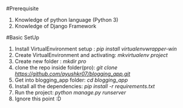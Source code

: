 #Prerequisite
1. Knowledge of python language (Python 3)
2. Knowledge of Django Framework

#Basic SetUp
1. Install VirtualEnvironment setup : *pip install virtualenvwrapper-win*
2. Create VirtualEnvironment and activating: *mkvirtualenv project*
3. Create new folder : *mkdir pro*
4. clone the repo inside folder(pro): *git clone https://github.com/ayushkr07/blogging_app.git*
5. Get into blogging_app folder: *cd blogging_app*
6. Install all the dependencies: *pip install -r requirements.txt*
7. Run the project: *python manage.py runserver*
8. Ignore this point :D
